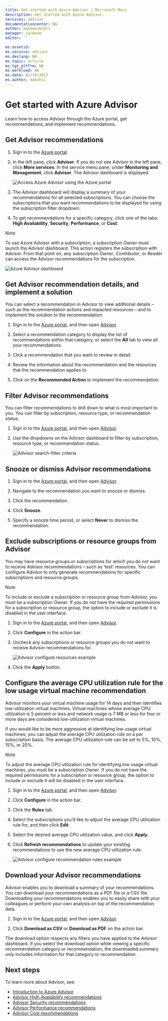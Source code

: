 ```yaml
---
title: Get started with Azure Advisor | Microsoft Docs
description: Get started with Azure Advisor.
services: advisor
documentationcenter: NA
author: manbeenkohli
manager: carmonm
editor: ''

ms.assetid: 
ms.service: advisor
ms.devlang: NA
ms.topic: article
ms.tgt_pltfrm: NA
ms.workload: NA
ms.date: 02/10/2017
ms.author: makohli
---
```


# Get started with Azure Advisor

Learn how to access Advisor through the Azure portal, get recommendations, and implement recommendations.

## Get Advisor recommendations

1. Sign in to the [Azure portal](https://portal.azure.com).

2. In the left pane, click **Advisor**.  If you do not see Advisor in the left pane, click **More services**.  In the service menu pane, under **Monitoring and Management**, click **Advisor**.
 The Advisor dashboard is displayed.

   ![Access Azure Advisor using the Azure portal](./media/advisor-get-started/advisor-portal-menu.png) 

4. The Advisor dashboard will display a summary of your recommendations for all selected subscriptions.  You can choose the subscriptions that you want recommendations to be displayed for using the subscription filter dropdown.

5. To get recommendations for a specific category, click one of the tabs: **High Availability**, **Security**, **Performance**, or **Cost**.
 
> [!NOTE]
> To use Azure Advisor with a subscription, a subscription *Owner* must launch the Advisor dashboard.  This action registers the subscription with Advisor.  From that point on, any subscription *Owner*, *Contributor*, or *Reader* can access the Advisor recommendations for the subscription.  

  ![Azure Advisor dashboard](./media/advisor-overview/advisor-dashboard.png)

## Get Advisor recommendation details, and implement a solution

You can select a recommendation in Advisor to view additional details – such as the recommendation actions and impacted resources – and to implement the solution to the recommendation.  

1. Sign in to the [Azure portal](https://portal.azure.com), and then open [Advisor](https://aka.ms/azureadvisordashboard).

2. Select a recommendation category to display the list of recommendations within that category, or select the **All** tab to view all your recommendations.

3. Click a recommendation that you want to review in detail.

4. Review the information about the recommendation and the resources that the recommendation applies to.

5. Click on the **Recommended Action** to implement the recommendation.

## Filter Advisor recommendations

You can filter recommendations to drill down to what is most important to you.  You can filter by subscription, resource type, or recommendation status.  

1. Sign in to the [Azure portal](https://portal.azure.com), and then open [Advisor](https://aka.ms/azureadvisordashboard).

2.  Use the dropdowns on the Advisor dashboard to filter by subscription, resource type, or recommendation status.

    ![Advisor search-filter criteria](./media/advisor-get-started/advisor-filters.png)

## Snooze or dismiss Advisor recommendations

1. Sign in to the [Azure portal](https://portal.azure.com), and then open [Advisor](https://aka.ms/azureadvisordashboard).

2. Navigate to the recommendation you want to snooze or dismiss.

3. Click the recommendation.

4. Click **Snooze**. 

5. Specify a snooze time period, or select **Never** to dismiss the recommendation.

## Exclude subscriptions or resource groups from Advisor

You may have resource groups or subscriptions for which you do not want to receive Advisor recommendations – such as ‘test’ resources.  You can configure Advisor to only generate recommendations for specific subscriptions and resource groups.

> [!NOTE]
> To include or exclude a subscription or resource group from Advisor, you must be a subscription Owner.  If you do not have the required permissions for a subscription or resource group, the option to include or exclude it is disabled in the user interface.

1. Sign in to the [Azure portal](https://portal.azure.com), and then open [Advisor](https://aka.ms/azureadvisordashboard).

2. Click **Configure** in the action bar.

3. Uncheck any subscriptions or resource groups you do not want to receive Advisor recommendations for.

    ![Advisor configure resources example](./media/advisor-get-started/advisor-configure-resources.png)

4. Click the **Apply** button.

## Configure the average CPU utilization rule for the low usage virtual machine recommendation

Advisor monitors your virtual machine usage for 14 days and then identifies low-utilization virtual machines. Virtual machines whose average CPU utilization is 5 percent or less and network usage is 7 MB or less for four or more days are considered low-utilization virtual machines.

If you would like to be more aggressive at identifying low usage virtual machines, you can adjust the average CPU utilization rule on a per subscription basis.  The average CPU utilization rule can be set to 5%, 10%, 15%, or 20%.

> [!NOTE]
> To adjust the average CPU utilization rule for identifying low usage virtual machines, you must be a subscription *Owner*.  If you do not have the required permissions for a subscription or resource group, the option to include or exclude it will be disabled in the user interface. 

1. Sign in to the [Azure portal](https://portal.azure.com), and then open [Advisor](https://aka.ms/azureadvisordashboard).

2. Click **Configure** in the action bar.

3. Click the **Rules** tab.

4. Select the subscriptions you’d like to adjust the average CPU utilization rule for, and then click **Edit**.

5. Select the desired average CPU utilization value, and click **Apply**.

6. Click **Refresh recommendations** to update your existing recommendations to use the new average CPU utilization rule. 

   ![Advisor configure recommendation rules example](./media/advisor-get-started/advisor-configure-rules.png)

## Download your Advisor recommendations

Advisor enables you to download a summary of your recommendations.  You can download your recommendations as a PDF file or a CSV file.  Downloading your recommendations enables you to easily share with your colleagues or perform your own analysis on top of the recommendation data.

1. Sign in to the [Azure portal](https://portal.azure.com), and then open [Advisor](https://aka.ms/azureadvisordashboard).

2. Click **Download as CSV** or **Download as PDF** on the action bar.

The download option respects any filters you have applied to the Advisor dashboard.  If you select the download option while viewing a specific recommendation category or recommendation, the downloaded summary only includes information for that category or recommendation. 

## Next steps

To learn more about Advisor, see:
* [Introduction to Azure Advisor](advisor-overview.md)
* [Advisor High Availability recommendations](advisor-high-availability-recommendations.md)
* [Advisor Security recommendations](advisor-security-recommendations.md)
* [Advisor Performance recommendations](advisor-performance-recommendations.md)
* [Advisor Cost recommendations](advisor-performance-recommendations.md)
